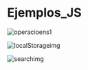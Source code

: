# Ejemplos_JS


![operacioens1](https://github.com/CarlosAG23/Ejemplos_JS/assets/67843396/efccb0d5-04d0-4cdb-b1e3-947141558f16)


![localStorageimg](https://github.com/CarlosAG23/Ejemplos_JS/assets/67843396/e7d2ef02-9896-4ba3-8476-ac84662c3503)

![searchimg](https://github.com/CarlosAG23/Ejemplos_JS/assets/67843396/3d8892cf-0e6b-4f78-a411-08525dd51298)
